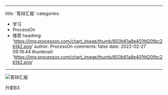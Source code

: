 
---
title: '答辩汇报'
categories: 
 - 学习
 - ProcessOn
 - 推荐
headimg: 'https://img.processon.com/chart_image/thumb/603b61a8e401fd20fbc2b142.png'
author: ProcessOn
comments: false
date: 2022-02-27 09:19:44
thumbnail: 'https://img.processon.com/chart_image/thumb/603b61a8e401fd20fbc2b142.png'
---

<div>   
<img class="thumb" alt="答辩汇报" src="https://img.processon.com/chart_image/thumb/603b61a8e401fd20fbc2b142.png" referrerpolicy="no-referrer">
<p>升职B3</p>  
</div>
            